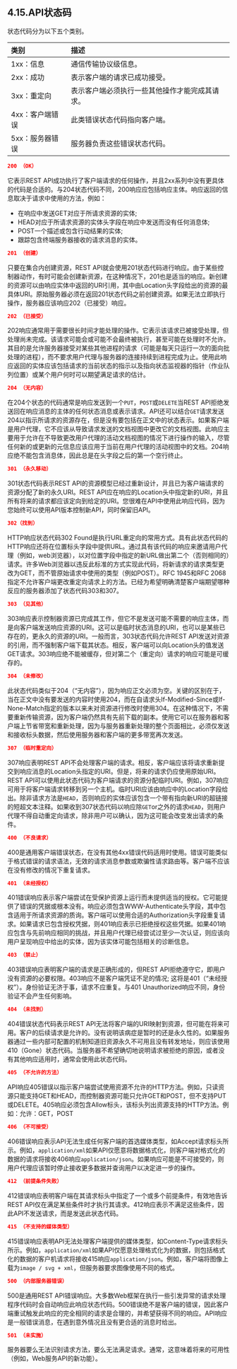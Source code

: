 ## 4.15.API状态码

状态代码分为以下五个类别。

| 类别 | 描述 |
| :----------------------- | :------- |
| 1xx：信息 | 通信传输协议级信息。 |
| 2xx：成功 | 表示客户端的请求已成功接受。 |
| 3xx：重定向 | 表示客户端必须执行一些其他操作才能完成其请求。 |
| 4xx：客户端错误 | 此类错误状态代码指向客户端。 |
| 5xx：服务器错误 | 服务器负责这些错误状态代码。 |


```json
200 （OK）
```
它表示REST API成功执行了客户端请求的任何操作，并且2xx系列中没有更具体的代码是合适的。与204状态代码不同，200响应应包括响应主体。响应返回的信息取决于请求中使用的方法，例如：
- 在响应中发送GET对应于所请求资源的实体;
- HEAD对应于所请求资源的实体头字段在响应中发送而没有任何消息体;
- POST一个描述或包含行动结果的实体;
- 跟踪包含终端服务器接收的请求消息的实体。
```json
201 （创建）
```
只要在集合内创建资源，REST API就会使用201状态代码进行响应。由于某些控制器动作，有时可能会创建新资源，在这种情况下，201也是适当的响应。新创建的资源可以由响应实体中返回的URI引用，其中由Location头字段给出的资源的最具体URI。原始服务器必须在返回201状态代码之前创建资源。如果无法立即执行操作，服务器应该响应202（已接受）响应。
```json
202 （已接受）
```
202响应通常用于需要很长时间才能处理的操作。它表示该请求已被接受处理，但处理尚未完成。该请求可能会或可能不会最终被执行，甚至可能在处理时不允许。其目的是允许服务器接受对某些其他进程的请求（可能是每天只运行一次的面向批处理的进程），而不要求用户代理与服务器的连接持续到进程完成为止。使用此响应返回的实体应该包括请求的当前状态的指示以及指向状态监视器的指针（作业队列位置）或某个用户何时可以期望满足请求的估计。
```json
204 （无内容）
```
在204个状态的代码通常是响应发送到一个```PUT```，```POST```或```DELETE```当REST API拒绝发送回在响应消息的主体的任何状态消息或表示请求。API还可以结合```GET```请求发送204以指示所请求的资源存在，但是没有要包括在正文中的状态表示。如果客户端是用户代理，它不应该从导致请求发送的文档视图中更改它的文档视图。此响应主要用于允许在不导致更改用户代理的活动文档视图的情况下进行操作的输入，尽管任何新的或更新的元信息应该应用于当前在用户代理的活动视图中的文档。204响应绝不能包含消息体，因此总是在头字段之后的第一个空行终止。
```json
301 （永久移动）
```
301状态代码表示REST API的资源模型已经过重新设计，并且已为客户端请求的资源分配了新的永久URI。REST API应在响应的Location头中指定新的URI，并且所有将来的请求都应该定向到给定的URI。您很难在API中使用此响应代码，因为您始终可以使用API版本控制新API，同时保留旧API。
```json
302（找到）
```
HTTP响应状态代码302 Found是执行URL重定向的常用方式。具有此状态代码的HTTP响应还将在位置标头字段中提供URL。通过具有该代码的响应来邀请用户代理（例如，web浏览器），以对位置字段中指定的新URL做出第二个（否则相同的）请求。许多Web浏览器以违反此标准的方式实现此代码，将新请求的请求类型更改为GET，而不管原始请求中使用的类型（例如POST）。RFC 1945和RFC 2068指定不允许客户端更改重定向请求上的方法。已经为希望明确清楚客户端期望哪种反应的服务器添加了状态代码303和307。
```json
303 （见其他）
```
303响应表示控制器资源已完成其工作，但它不是发送可能不需要的响应主体，而是向客户端发送响应资源的URI。这可以是临时状态消息的URI，也可以是某些已存在的，更永久的资源的URI。一般而言，303状态代码允许REST API发送对资源的引用，而不强制客户端下载其状态。相反，客户端可以向Location头的值发送GET请求。303响应绝不能被缓存，但对第二个（重定向）请求的响应可能是可缓存的。
```json
304 （未修改）
```
此状态代码类似于204（“无内容”），因为响应正文必须为空。关键的区别在于，当在正文中没有要发送的内容时使用204，而在自请求头If-Modified-Since或If-None-Match指定的版本以来未对资源进行修改时使用304。在这种情况下，不需要重新传输资源，因为客户端仍然具有先前下载的副本。使用它可以在服务器和客户端上节省带宽和重新处理，因为与服务器重新处理的整个页面相比，必须仅发送和接收标头数据，然后使用服务器和客户端的更多带宽再次发送。
```json
307 （临时重定向）
```
307响应表明REST API不会处理客户端的请求。相反，客户端应该将请求重新提交到响应消息的Location头指定的URI。但是，将来的请求仍应使用原始URI。REST API可以使用此状态代码为客户端请求的资源分配临时URI。例如，307响应可用于将客户端请求转移到另一个主机。临时URI应该由响应中的Location字段给出。除非请求方法是```HEAD```，否则响应的实体应该包含一个带有指向新URI的超链接的短超文本注释。如果收到307状态代码以响应除```GET```or之外的请求```HEAD```，则用户代理不得自动重定向请求，除非用户可以确认，因为这可能会改变发出请求的条件。
```json
400 （不良请求）
```
400是通用客户端错误状态，在没有其他4xx错误代码适用时使用。错误可能类似于格式错误的请求语法，无效的请求消息参数或欺骗性请求路由等。客户端不应该在没有修改的情况下重复请求。
```json
401 （未经授权）
```
401错误响应表示客户端尝试在受保护资源上运行而未提供适当的授权。它可能提供了错误的凭据或根本没有。响应必须包含WWW-Authenticate头字段，其中包含适用于所请求资源的质询。客户端可以使用合适的Authorization头字段重复请求。如果请求已包含授权凭据，则401响应表示已拒绝授权这些凭据。如果401响应包含与先前响应相同的挑战，并且用户代理已经尝试过至少一次认证，则应该向用户呈现响应中给出的实体，因为该实体可能包括相关的诊断信息。
```json
403 （禁止）
```
403错误响应表明客户端的请求是正确形成的，但REST API拒绝遵守它，即用户没有资源的必要权限。403响应不是客户端凭证不足的情况; 这将是401（“未经授权”）。身份验证无济于事，请求不应重复。与401 Unauthorized响应不同，身份验证不会产生任何影响。
```json
404 （未找到）
```
404错误状态代码表示REST API无法将客户端的URI映射到资源，但可能在将来可用。客户的后续请求是允许的。没有说明该病症是暂时的还是永久性的。如果服务器通过一些内部可配置的机制知道旧资源永久不可用且没有转发地址，则应该使用410（Gone）状态代码。当服务器不希望确切地说明请求被拒绝的原因，或者没有其他响应适用时，通常会使用此状态代码。
```json
405 （不允许的方法）
```
API响应405错误以指示客户端尝试使用资源不允许的HTTP方法。例如，只读资源只能支持GET和HEAD，而控制器资源可能只允许GET和POST，但不支持PUT或DELETE。405响应必须包含Allow标头，该标头列出资源支持的HTTP方法。例如：允许：GET，POST
```json
406 （不可接受）
```
406错误响应表示API无法生成任何客户端的首选媒体类型，如Accept请求标头所示。例如，```application/xml```如果API仅愿意将数据格式化，则客户端对格式化的数据的请求将接收406响应```application/json```。如果响应可能是不可接受的，则用户代理应该暂时停止接收更多数据并查询用户以决定进一步的操作。
```json
412 （前提条件失败）
```
412错误响应表明客户端在其请求标头中指定了一个或多个前提条件，有效地告诉REST API仅在满足某些条件时才执行其请求。412响应表示不满足这些条件，因此API不发送请求，而是发送此状态代码。
```json
415 （不支持的媒体类型）
```
415错误响应表明API无法处理客户端提供的媒体类型，如Content-Type请求标头所示。例如，```application/xml```如果API仅愿意处理格式化为的数据，则包括格式化的数据的客户机请求将接收415响应```application/json```。例如，客户端将图像上载为```image / svg + xml```，但服务器要求图像使用不同的格式。
```json
500 （内部服务器错误）
```
500是通用REST API错误响应。大多数Web框架在执行一些引发异常的请求处理程序代码时会自动响应此响应状态代码。500错误绝不是客户端的错误，因此客户端重试触发此响应的完全相同的请求是合理的，并希望获得不同的响应。API响应是一般错误消息，在遇到意外情况且没有更合适的消息时给出。
```json
501 （未实施）
```
服务器要么无法识别请求方法，要么无法满足请求。通常，这意味着将来的可用性（例如，Web服务API的新功能）。

